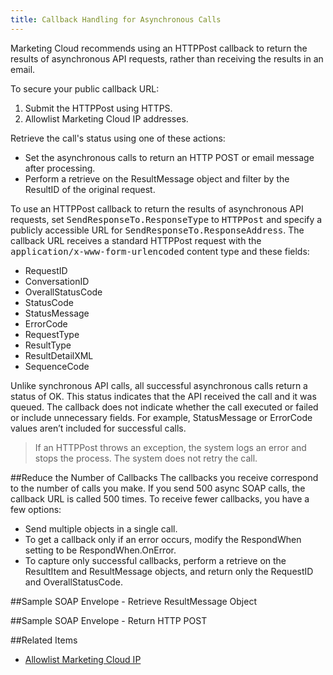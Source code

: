 ```yaml
---
title: Callback Handling for Asynchronous Calls
---
```

Marketing Cloud recommends using an HTTPPost callback to return the results of asynchronous API requests, rather than receiving the results in an email.

To secure your public callback URL:
1. Submit the HTTPPost using HTTPS.
2. Allowlist Marketing Cloud IP addresses.

Retrieve the call's status using one of these actions:
* Set the asynchronous calls to return an HTTP POST or email message after processing.
* Perform a retrieve on the ResultMessage object and filter by the ResultID of the original request.

To use an HTTPPost callback to return the results of asynchronous API requests, set <samp class="codeph nolang">SendResponseTo.ResponseType</samp> to <samp class="codeph nolang">HTTPPost</samp> and specify a publicly accessible URL for <samp class="codeph nolang">SendResponseTo.ResponseAddress</samp>. The callback URL receives a standard HTTPPost request with the <samp class="codeph nolang">application/x-www-form-urlencoded</samp> content type and these fields:
<ul><li>RequestID</li><li>ConversationID</li><li>OverallStatusCode</li><li>StatusCode</li><li>StatusMessage</li><li>ErrorCode</li><li>RequestType</li><li>ResultType</li><li>ResultDetailXML</li><li>SequenceCode</li></ul>

Unlike synchronous API calls, all successful asynchronous calls return a status of OK. This status indicates that the API received the call and it was queued. The callback does not indicate whether the call executed or failed or include unnecessary fields. For example, StatusMessage or ErrorCode values aren’t included for successful calls.
>If an HTTPPost throws an exception, the system logs an error and stops the process. The system does not retry the call.

##Reduce the Number of Callbacks
The callbacks you receive correspond to the number of calls you make. If you send 500 async SOAP calls, the callback URL is called 500 times. To receive fewer callbacks, you have a few options:
* Send multiple objects in a single call.
* To get a callback only if an error occurs, modify the RespondWhen setting to be RespondWhen.OnError.
* To capture only successful callbacks, perform a retrieve on the ResultItem and ResultMessage objects, and return only the RequestID and OverallStatusCode.

##Sample SOAP Envelope - Retrieve ResultMessage Object
<gist data-gist="https://gist.github.com/mc-doc/795d125a0a3ee8f9e00baf4ed035ed30.js"></gist>

##Sample SOAP Envelope - Return HTTP POST
<gist data-gist="https://gist.github.com/mc-doc/e3c786b4758e200751154e238bf0a977.js"></gist>

##Related Items
* [Allowlist Marketing Cloud IP](https://help.salesforce.com/articleView?id=mc_es_ip_addresses_for_inclusion_on_whitelists.htm&type=5)
